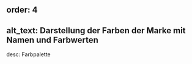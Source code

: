 order: 4
----
alt_text: Darstellung der Farben der Marke mit Namen und Farbwerten
----
desc: Farbpalette
